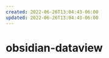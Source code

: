 ```yaml
---
created: 2022-06-26T13:04:43-06:00
updated: 2022-06-26T13:04:43-06:00
---
```

# obsidian-dataview


